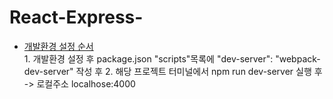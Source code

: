 # React-Express-

   * [개발환경 설정 순서](http://slides.com/minjunkim-1/deck#/13/1)<br/>
    1. 개발환경 설정 후 package.json "scripts"목록에 "dev-server": "webpack-dev-server" 작성 후 
    2. 해당 프로젝트 터미널에서 npm run dev-server 실행 후 -> 로컬주소 localhose:4000
